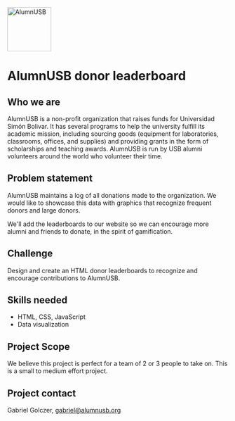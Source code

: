 <img src="https://raw.githubusercontent.com/code-for-venezuela/2019-april-codeathon/master/assets/alumnUSB.png" alt="AlumnUSB" width="100" />

# AlumnUSB donor leaderboard

## Who we are
AlumnUSB is a non-profit organization that raises funds for Universidad Simón Bolivar. It has several programs to help the university fulfill its academic mission, including sourcing goods (equipment for laboratories, classrooms, offices, and supplies) and providing grants in the form of scholarships and teaching awards. AlumnUSB is run by USB alumni volunteers around the world who volunteer their time.

## Problem statement
AlumnUSB maintains a log of all donations made to the organization. We would like to showcase this data with graphics that recognize frequent donors and large donors.

We'll add the leaderboards to our website so we can encourage more alumni and friends to donate, in the spirit of gamification.

## Challenge
Design and create an HTML donor leaderboards to recognize and encourage contributions to AlumnUSB.

## Skills needed
- HTML, CSS, JavaScript
- Data visualization

## Project Scope
We believe this project is perfect for a team of 2 or 3 people to take on. This is a small to medium effort project.

## Project contact
Gabriel Golczer, gabriel@alumnusb.org
